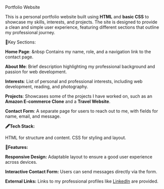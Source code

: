 Portfolio Website

This is a personal portfolio website built using **HTML** and **basic CSS** to showcase my skills, interests, and projects. The site is designed to provide a clean and simple user experience, featuring different sections that outline my professional journey.

🔗Key Sections:

**Home Page**: &nbsp Contains my name, role, and a navigation link to the contact page.

**About Me**:   Brief description highlighting my professional background and passion for web development.

**Interests**:   List of personal and professional interests, including web development, reading, and photography.

**Projects**:   Showcases some of the projects I have worked on, such as an 
                **Amazon E-commerce Clone** and a **Travel Website**.
        
**Contact Form**: A separate page for users to reach out to me, with fields for name, email, and message.

**🖋️Tech Stack:**

HTML for structure and content.
CSS for styling and layout.

**🚀Features:**

**Responsive Design:** Adaptable layout to ensure a good user experience across devices.

**Interactive Contact Form:** Users can send messages directly via the form.

**External Links:** Links to my professional profiles like [LinkedIn](https://www.linkedin.com/in/abvikash1907/) are provided.



